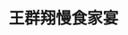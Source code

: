 ---
title: "王群翔慢食家宴"
description: "王群翔慢食家宴"
layout: shop
keywords:
  - 美食競賽
  - 台灣美食
  - 美食精選
datePublished: "2025-06-30"
dateModified: "2025-07-03"
city: "台東縣"
district: "池上鄉"
address: "台東縣池上鄉號"
phone: "0935284305"
geo: "23.09662678314054, 121.21867408671986"
google_map: "https://maps.app.goo.gl/JQAWDoGTA3m7ps3z9"
footinder: "https://footinder.com.tw/%E5%8F%B0%E6%9D%B1%E7%B8%A3%E6%B1%A0%E4%B8%8A%E9%84%89/75372/"
official: "https://www.facebook.com/profile.php?id=100063478887312"
award:
  - name: "500盤"
    year: "2024"
    entries:
      - dishes:
          - "米飯三重奏"

---